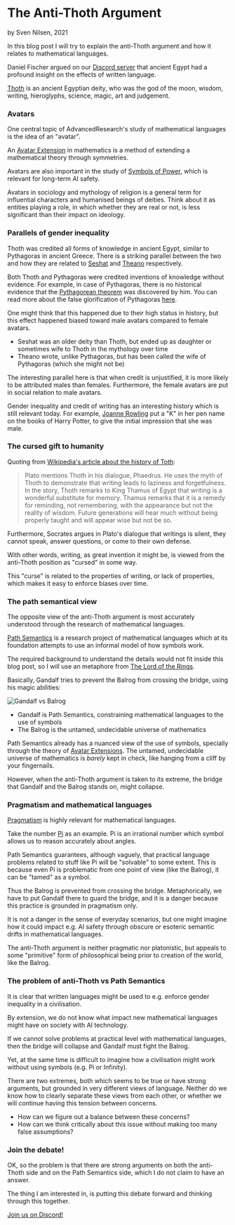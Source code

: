 # The Anti-Thoth Argument
by Sven Nilsen, 2021

In this blog post I will try to explain the anti-Thoth argument and how it relates to mathematical languages.

Daniel Fischer argued on our [Discord server](https://discord.gg/JkrhJJRBR2) that ancient Egypt had a profound insight on the effects of written language.

[Thoth](https://en.wikipedia.org/wiki/Thoth) is an ancient Egyptian deity, who was the god of the moon, wisdom, writing, hieroglyphs, science, magic, art and judgement.

### Avatars

One central topic of AdvancedResearch's study of mathematical languages is the idea of an "avatar".

An [Avatar Extension](https://advancedresearch.github.io/avatar-extensions/summary.html) in mathematics is a method of extending a mathematical theory through symmetries.

Avatars are also important in the study of [Symbols of Power](https://github.com/advancedresearch/path_semantics/blob/master/ai-sequences.md#symbols-of-power),
which is relevant for long-term AI safety.

Avatars in sociology and mythology of religion is a general term for influential characters and humanised beings of deities.
Think about it as entities playing a role, in which whether they are real or not, is less significant than their impact on ideology.

### Parallels of gender inequality

Thoth was credited all forms of knowledge in ancient Egypt, similar to Pythagoras in ancient Greece.
There is a striking parallel between the two and how they are related to [Seshat](https://en.wikipedia.org/wiki/Seshat) and [Theano](https://en.wikipedia.org/wiki/Theano_(philosopher)) respectively.

Both Thoth and Pythagoras were credited inventions of knowledge without evidence.
For example, in case of Pythagoras, there is no historical evidence that the [Pythagorean theorem](https://en.wikipedia.org/wiki/Pythagorean_theorem#History) was discovered by him.
You can read more about the false glorification of Pythagoras [here](https://plato.stanford.edu/entries/pythagoras/).

One might think that this happened due to their high status in history,
but this effect happened biased toward male avatars compared to female avatars.

- Seshat was an older deity than Thoth, but ended up as daughter or sometimes wife to Thoth in the mythology over time
- Theano wrote, unlike Pythagoras, but has been called the wife of Pythagoras (which she might not be)

The interesting parallel here is that when credit is unjustified, it is more likely to be attributed males than females.
Furthermore, the female avatars are put in social relation to male avatars.

Gender inequality and credit of writing has an interesting history which is still relevant today.
For example, [Joanne Rowling](https://en.wikipedia.org/wiki/J._K._Rowling) put a "K" in her pen name on the books of Harry Potter,
to give the initial impression that she was male.

### The cursed gift to humanity

Quoting from [Wikipedia's article about the history of Toth](https://en.wikipedia.org/wiki/Thoth#History):

> Plato mentions Thoth in his dialogue, Phaedrus. He uses the myth of Thoth to demonstrate that writing leads to laziness and forgetfulness. In the story, Thoth remarks to King Thamus of Egypt that writing is a wonderful substitute for memory. Thamus remarks that it is a remedy for reminding, not remembering, with the appearance but not the reality of wisdom. Future generations will hear much without being properly taught and will appear wise but not be so. 

Furthermore, Socrates argues in Plato's dialogue that writings is silent, they cannot speak, answer questions, or come to their own defense.

With other words, writing, as great invention it might be, is viewed from the anti-Thoth position as "cursed" in some way.

This "curse" is related to the properties of writing, or lack of properties, which makes it easy to enforce biases over time.

### The path semantical view

The opposite view of the anti-Thoth argument is most accurately understood through the research of mathematical languages.

[Path Semantics](https://github.com/advancedresearch/path_semantics) is a research project of mathematical languages which at its foundation attempts to use an informal model of how symbols work.

The required background to understand the details would not fit inside this blog post, so I will use an metaphore from [The Lord of the Rings](https://en.wikipedia.org/wiki/The_Lord_of_the_Rings).

Basically, Gandalf tries to prevent the Balrog from crossing the bridge, using his magic abilities:

![Gandalf vs Balrog](https://advancedresearch.github.io/images/gandalf-vs-balrog.jpeg)

- Gandalf is Path Semantics, constraining mathematical languages to the use of symbols
- The Balrog is the untamed, undecidable universe of mathematics

Path Semantics already has a nuanced view of the use of symbols, specially through the theory of [Avatar Extensions](https://advancedresearch.github.io/avatar-extensions/summary.html).
The untamed, undecidable universe of mathematics is *barely* kept in check, like hanging from a cliff by your fingernails.

However, when the anti-Thoth argument is taken to its extreme, the bridge that Gandalf and the Balrog stands on, might collapse.

### Pragmatism and mathematical languages

[Pragmatism](https://plato.stanford.edu/entries/pragmatism/) is highly relevant for mathematical languages.

Take the number [Pi](https://en.wikipedia.org/wiki/Pi) as an example.
Pi is an irrational number which symbol allows us to reason accurately about angles.

Path Semantics guarantees, although vaguely, that practical language problems related to stuff like Pi will be "solvable" to some extent.
This is because even Pi is problematic from one point of view (like the Balrog), it can be "tamed" as a symbol.

Thus the Balrog is prevented from crossing the bridge.
Metaphorically, we have to put Gandalf there to guard the bridge,
and it is a danger because this practice is grounded in pragmatism only.

It is not a danger in the sense of everyday scenarios, but one might imagine how it could impact e.g. AI safety
through obscure or esoteric semantic drifts in mathematical languages.

The anti-Thoth argument is neither pragmatic nor platonistic, but appeals to some "primitive" form of philosophical being prior to creation of the world, like the Balrog.

### The problem of anti-Thoth vs Path Semantics

It is clear that written languages might be used to e.g. enforce gender inequality in a civilisation.

By extension, we do not know what impact new mathematical languages might have on society with AI technology.

If we cannot solve problems at practical level with mathematical languages,
then the bridge will collapse and Gandalf must fight the Balrog.

Yet, at the same time is difficult to imagine how a civilisation might work without using symbols (e.g. Pi or Infinity).

There are two extremes, both which seems to be true or have strong arguments, but grounded in very different views of language.
Neither do we know how to clearly separate these views from each other, or whether we will continue having this tension between concerns.

- How can we figure out a balance between these concerns?
- How can we think critically about this issue without making too many false assumptions?

### Join the debate!

OK, so the problem is that there are strong arguments on both the anti-Thoth side and on the Path Semantics side,
which I do not claim to have an answer.

The thing I am interested in, is putting this debate forward and thinking through this together.

[Join us on Discord!](https://discord.gg/JkrhJJRBR2)

